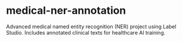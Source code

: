 # medical-ner-annotation
Advanced medical named entity recognition (NER) project using Label Studio. Includes annotated clinical texts for healthcare AI training.
